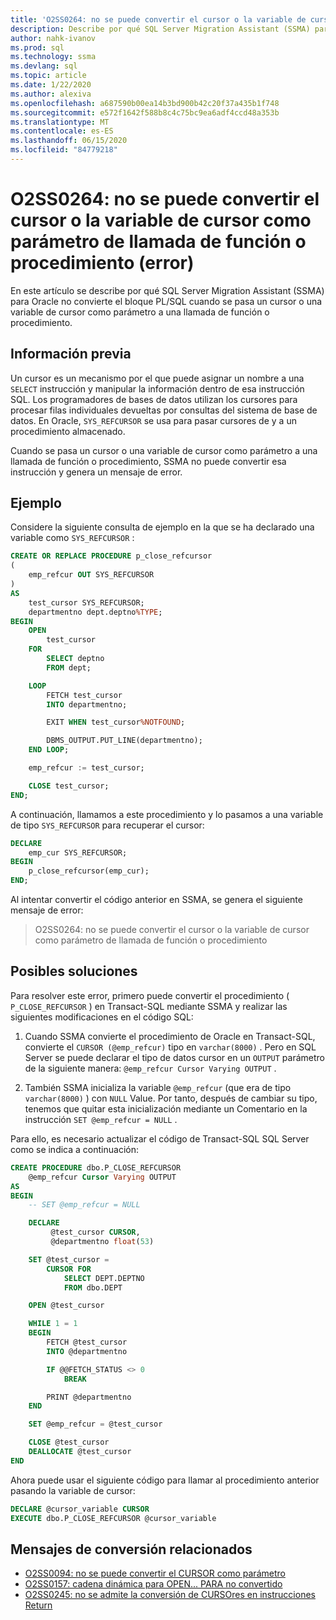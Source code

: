 ```yaml
---
title: 'O2SS0264: no se puede convertir el cursor o la variable de cursor como parámetro de llamada de función o procedimiento (error)'
description: Describe por qué SQL Server Migration Assistant (SSMA) para Oracle no convierte el bloque PL/SQL cuando se pasa un cursor o una variable de cursor como parámetro a una llamada de función o procedimiento.
author: nahk-ivanov
ms.prod: sql
ms.technology: ssma
ms.devlang: sql
ms.topic: article
ms.date: 1/22/2020
ms.author: alexiva
ms.openlocfilehash: a687590b00ea14b3bd900b42c20f37a435b1f748
ms.sourcegitcommit: e572f1642f588b8c4c75bc9ea6adf4ccd48a353b
ms.translationtype: MT
ms.contentlocale: es-ES
ms.lasthandoff: 06/15/2020
ms.locfileid: "84779218"
---
```

# <a name="o2ss0264-unable-to-convert-cursor-or-cursor-variable-as-a-function-or-procedure-call-parameter-error"></a>O2SS0264: no se puede convertir el cursor o la variable de cursor como parámetro de llamada de función o procedimiento (error)

En este artículo se describe por qué SQL Server Migration Assistant (SSMA) para Oracle no convierte el bloque PL/SQL cuando se pasa un cursor o una variable de cursor como parámetro a una llamada de función o procedimiento.

## <a name="background"></a>Información previa

Un cursor es un mecanismo por el que puede asignar un nombre a una `SELECT` instrucción y manipular la información dentro de esa instrucción SQL. Los programadores de bases de datos utilizan los cursores para procesar filas individuales devueltas por consultas del sistema de base de datos. En Oracle, `SYS_REFCURSOR` se usa para pasar cursores de y a un procedimiento almacenado.

Cuando se pasa un cursor o una variable de cursor como parámetro a una llamada de función o procedimiento, SSMA no puede convertir esa instrucción y genera un mensaje de error.

## <a name="example"></a>Ejemplo

Considere la siguiente consulta de ejemplo en la que se ha declarado una variable como `SYS_REFCURSOR` :

```sql
CREATE OR REPLACE PROCEDURE p_close_refcursor
(
    emp_refcur OUT SYS_REFCURSOR
)
AS
    test_cursor SYS_REFCURSOR;
    departmentno dept.deptno%TYPE;
BEGIN
    OPEN
        test_cursor
    FOR
        SELECT deptno
        FROM dept;

    LOOP
        FETCH test_cursor
        INTO departmentno;

        EXIT WHEN test_cursor%NOTFOUND;

        DBMS_OUTPUT.PUT_LINE(departmentno);
    END LOOP;

    emp_refcur := test_cursor;

    CLOSE test_cursor;
END;
```

A continuación, llamamos a este procedimiento y lo pasamos a una variable de tipo `SYS_REFCURSOR` para recuperar el cursor:

```sql
DECLARE
    emp_cur SYS_REFCURSOR;
BEGIN
    p_close_refcursor(emp_cur);
END;
```

Al intentar convertir el código anterior en SSMA, se genera el siguiente mensaje de error:

> O2SS0264: no se puede convertir el cursor o la variable de cursor como parámetro de llamada de función o procedimiento

## <a name="possible-remedies"></a>Posibles soluciones

Para resolver este error, primero puede convertir el procedimiento ( `P_CLOSE_REFCURSOR` ) en Transact-SQL mediante SSMA y realizar las siguientes modificaciones en el código SQL:

1. Cuando SSMA convierte el procedimiento de Oracle en Transact-SQL, convierte el `CURSOR (@emp_refcur)` tipo en `varchar(8000)` . Pero en SQL Server se puede declarar el tipo de datos cursor en un `OUTPUT` parámetro de la siguiente manera: `@emp_refcur Cursor Varying OUTPUT` .

2. También SSMA inicializa la variable `@emp_refcur` (que era de tipo `varchar(8000)` ) con `NULL` Value. Por tanto, después de cambiar su tipo, tenemos que quitar esta inicialización mediante un Comentario en la instrucción `SET @emp_refcur = NULL` .

Para ello, es necesario actualizar el código de Transact-SQL SQL Server como se indica a continuación:

```sql
CREATE PROCEDURE dbo.P_CLOSE_REFCURSOR
    @emp_refcur Cursor Varying OUTPUT
AS
BEGIN
    -- SET @emp_refcur = NULL

    DECLARE
         @test_cursor CURSOR,
         @departmentno float(53)

    SET @test_cursor =
        CURSOR FOR
            SELECT DEPT.DEPTNO
            FROM dbo.DEPT

    OPEN @test_cursor

    WHILE 1 = 1
    BEGIN
        FETCH @test_cursor
        INTO @departmentno

        IF @@FETCH_STATUS <> 0
            BREAK

        PRINT @departmentno
    END

    SET @emp_refcur = @test_cursor

    CLOSE @test_cursor
    DEALLOCATE @test_cursor
END
```

Ahora puede usar el siguiente código para llamar al procedimiento anterior pasando la variable de cursor:

```sql
DECLARE @cursor_variable CURSOR
EXECUTE dbo.P_CLOSE_REFCURSOR @cursor_variable
```

## <a name="related-conversion-messages"></a>Mensajes de conversión relacionados

* [O2SS0094: no se puede convertir el CURSOR como parámetro](o2ss0094.md)
* [O2SS0157: cadena dinámica para OPEN... PARA no convertido](o2ss0157.md)
* [O2SS0245: no se admite la conversión de CURSOres en instrucciones Return](o2ss0245.md)
